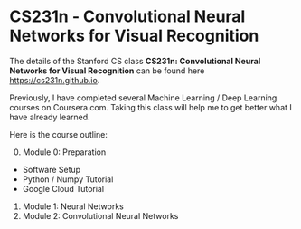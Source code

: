 # CS231n - Convolutional Neural Networks for Visual Recognition

The details of the Stanford CS class **CS231n: Convolutional Neural Networks for Visual Recognition** can be found here https://cs231n.github.io.

Previously, I have completed several Machine Learning / Deep Learning  courses on Coursera.com. Taking this class will help me to get better what I have already learned.

Here is the course outline:

0. Module 0: Preparation
  - Software Setup
  - Python / Numpy Tutorial
  - Google Cloud Tutorial
1. Module 1: Neural Networks
2. Module 2: Convolutional Neural Networks

